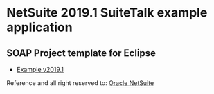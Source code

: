 # NetSuite 2019.1 SuiteTalk example application
## SOAP Project template for Eclipse
* [Example v2019.1](https://github.com/DanielAron/netsuite-eclipse-soap/archive/r20191.zip)

Reference and all right reserved to: [Oracle NetSuite](http://www.netsuite.com/portal/developers/resources/suitetalk-sample-applications.shtml)
